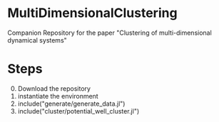 # MultiDimensionalClustering
Companion Repository for the paper "Clustering of multi-dimensional dynamical systems"

# Steps
0. Download the repository
0. instantiate the environment
0. include("generate/generate_data.jl")
0. include("cluster/potential_well_cluster.jl")

